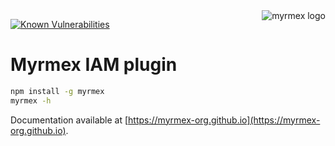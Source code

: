 <img align="right" alt="myrmex logo" src="https://raw.githubusercontent.com/myrmex-org/myrmex/master/images/myrmex.png" />

[![Known Vulnerabilities](https://snyk.io/test/npm/@myrmex/iam/badge.svg)](https://snyk.io/test/npm/@myrmex/iam)

# Myrmex IAM plugin

```bash
npm install -g myrmex
myrmex -h
```

Documentation available at [https://myrmex-org.github.io](https://myrmex-org.github.io).
